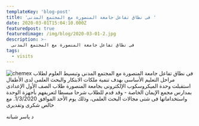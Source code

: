 ```yaml
---
templateKey: 'blog-post'
title: 'فى نطاق تفاعل جامعة المنصورة مع المجتمع المدنى '
date: 2020-03-01T15:04:10.000Z
featuredpost: true
featuredimage: /img/blog/2020-03-01-2.jpg
description: >-
  فى نطاق تفاعل جامعة المنصورة مع المجتمع المدنى
tags:
  - visits
---
```


![chemex](/img/blog/2020-03-01-2.jpg)
فى نطاق تفاعل جامعة المنصورة مع المجتمع المدنى وتبسيط العلوم لطلاب مراحل التعليم الأساسى بهدف تنمية ملكات الابتكار والبحث العلمى لدى الأطفال استقبلت وحدة الميكروسكوب الإلكترونى بجامعة المنصورة طلاب الصف الأول الإعدادى بمدارس مجمع الإيمان الخاصة - وقد قدم للطلاب شرحا مبسطا لتعريفهم بأجهزة الوحدة واستخداماتها فى شتى مجالات البحث العلمى، وذلك يوم الأحد الموافق 1/3/2020.
مع خالص شكرى وتقديرى

د ياسر شبانه
